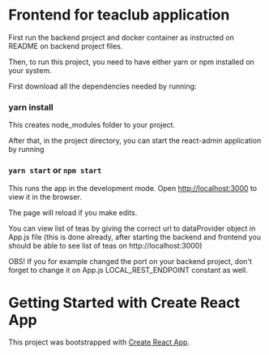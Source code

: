 # Frontend for teaclub application

First run the backend project and docker container as instructed on README on backend project files.

Then, to run this project, you need to have either yarn or npm installed on your system.

First download all the dependencies needed by running:
### yarn install
This creates node_modules folder to your project.

After that, in the project directory, you can start the react-admin application by running
### `yarn start` or `npm start`

This runs the app in the development mode.
Open [http://localhost:3000](http://localhost:3000) to view it in the browser.

The page will reload if you make edits.

You can view list of teas by giving the correct url to dataProvider object in App.js file
(this is done already, after starting the backend and frontend you should be able to see list of teas on http://localhost:3000) 

OBS! If you for example changed the port on your backend project, don't forget to change it on App.js LOCAL_REST_ENDPOINT 
constant as well.


# Getting Started with Create React App

This project was bootstrapped with [Create React App](https://github.com/facebook/create-react-app).
